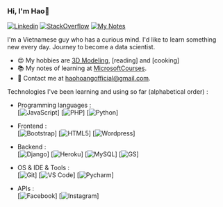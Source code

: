 ### Hi, I'm Hao👋
[![Linkedin](https://img.shields.io/badge/-LinkedIn-blue?style=flat&logo=Linkedin&logoColor=white&link=https://www.linkedin.com/in/haohoangofficial/)](https://www.linkedin.com/in/haohoangofficial/)
[![StackOverflow](https://aleen42.github.io/badges/src/stackoverflow.svg)](https://stackoverflow.com/users/9902858/hao-hoang)
[![My Notes](https://img.shields.io/badge/-My%20Notes-009e22?style=flat&logo=data:image/png;base64,iVBORw0KGgoAAAANSUhEUgAAAA4AAAARCAQAAABHwVUUAAAAxklEQVQYlYWROw6BQRSFp1LRW4BaqUCswAJsQYJoJDQsAI0VSIgIpUKjIgqxAIlGoSXexPNz+ecvMDi3uvnmzD0zVymFkwI9ui/Vo4JH4SDEhE9diSkCZMkzZ0Wblq6pwBspJdcGWUgzJEqDOk3S1DTES5IyGwbi37FmL0eqNnQToc+RMQkZkCVHnI4NXYQZcZZmz/ZZOy429JGhJIHepQP5ZeKn/jr1zJMZWmkPZmi9c/ktUNCAtNP625kZ/tqKeuQtmvd5B5bhnUU8EVlfAAAAAElFTkSuQmCC&link=https://github.com/haohoangofficial/MicrosoftCourses)](https://github.com/haohoangofficial/MicrosoftCourses)

I'm a Vietnamese guy who has a curious mind. I'd like to learn something new every day. Journey to become a data scientist.

- 😍 My hobbies are [3D Modeling](https://www.autodesk.com/), [reading] and [cooking]
- 📚 My notes of learning at [MicrosoftCourses](https://github.com/haohoangofficial/MicrosoftCourses).
- 💌 Contact me at [haohoangofficial@gmail.com](mailto:haohoangofficial@gmail.com).

Technologies I've been learning and using so far (alphabetical order) :

- Programming languages : <br />
    [![JavaScript](https://img.shields.io/badge/-JavaScript-eee?style=flat-square&logo=javascript&logoColor=DD9C25)]
    [![PHP](http://img.shields.io/badge/-PHP-eee?style=flat-square&logo=php&logoColor=4951aa)]
    [![Python](http://img.shields.io/badge/-Python-eee?style=flat-square&logo=python&logoColor=F7BD2F)]

- Frontend : <br />
    [![Bootstrap](http://img.shields.io/badge/-Bootstrap-eee?style=flat-square&logo=bootstrap&logoColor=563D7C)]
    [![HTML5](http://img.shields.io/badge/-HTML5-eee?style=flat-square&logo=html5&logoColor=E34F26)]
    [![Wordpress](http://img.shields.io/badge/-Wordpress-eee?style=flat-square&logo=wordpress&logoColor=21759B)]

- Backend : <br />
    [![Django](https://img.shields.io/badge/Django-092E20?style=for-the-badge&logo=django&logoColor=white)]
    [![Heroku](https://img.shields.io/badge/-Heroku-eee?style=flat-square&logo=heroku&logoColor=430098)]
    [![MySQL](http://img.shields.io/badge/-MySQL-eee?style=flat-square&logo=mysql&logoColor=4479A1)]
    [![GS](http://img.shields.io/badge/-MySQL-eee?style=flat-square&logo=mysql&logoColor=4479A1)]

- OS & IDE & Tools : <br />
    [![Git](http://img.shields.io/badge/-Git-eee?style=flat-square&logo=git&logoColor=F05032)]
    [![VS Code](http://img.shields.io/badge/-VS%20Code-eee?style=flat-square&logo=visual-studio-code&logoColor=007ACC)]
    [![Pycharm](http://img.shields.io/badge/-VS%20Code-eee?style=flat-square&logo=visual-studio-code&logoColor=007ACC)]

- APIs : <br />
    [![Facebook](https://img.shields.io/badge/Facebook-1877F2?style=for-the-badge&logo=facebook&logoColor=white)]
    [![Instagram](https://img.shields.io/badge/Instagram-E4405F?style=for-the-badge&logo=instagram&logoColor=white)]